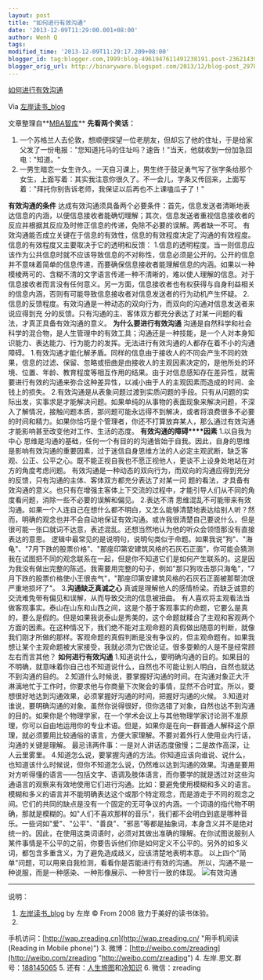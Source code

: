 ```yaml
---
layout: post
title: "如何进行有效沟通"
date: '2013-12-09T11:29:00.001+08:00'
author: Wenh Q
tags:
modified_time: '2013-12-09T11:29:17.209+08:00'
blogger_id: tag:blogger.com,1999:blog-4961947611491238191.post-2362143921395365676
blogger_orig_url: http://binaryware.blogspot.com/2013/12/blog-post_2978.html
---
```


[如何进行有效沟通](http://zreading.cn.feedsportal.com/c/35042/f/647833/s/346d0243/sc/38/l/0L0Szreading0Bcn0Carchives0C41310Bhtml/story01.htm)

Via [左岸读书_blog](http://www.zreading.cn/)

文章整理自**[MBA智库](http://wiki.mbalib.com/wiki/%E6%9C%89%E6%95%88%E6%B2%9F%E9%80%9A)**
**先看两个笑话：**

1.  一个苏格兰人去伦敦，想顺便探望一位老朋友，但却忘了他的住址，于是给家父发了一份电报："您知道托马的住址吗？速告！"当天，他就收到一份加急回电："知道。"
2.  一男生暗恋一女生许久。一天自习课上，男生终于鼓足勇气写了张字条给那个女生，上面写着：其实我注意你很久了。不一会儿，字条又传回来，上面写着："拜托你别告诉老师，我保证以后再也不上课嗑瓜子了！"

**有效沟通的条件**
达成有效沟通须具备两个必要条件：首先，信息发送者清晰地表达信息的内涵，以便信息接收者能确切理解；其次，信息发送者重视信息接收者的反应并根据其反应及时修正信息的传递，免除不必要的误解。两者缺一不可。
有效沟通能否成立关键在于信息的有效性，信息的有效程度决定了沟通的有效程度。信息的有效程度又主要取决于它的透明和反馈：
1.信息的透明程度。当一则信息应该作为公共信息时就不应该导致信息的不对称性，信息必须是公开的。公开的信息并不意味着简单的信息传递，而要确保信息接收者能理解信息的内涵。如果以一种模棱两可的、含糊不清的文字语言传递一种不清晰的，难以使人理解的信息。对于信息接收者而言没有任何意义。另一方面，信息接收者也有权获得与自身利益相关的信息内涵，否则有可能导致信息接收者对信息发送者的行为动机产生怀疑。
2.信息的反馈程度。有效沟通是一种动态的双向行为，而双向的沟通对信息发送者来说应得到充
分的反馈。只有沟通的主、客体双方都充分表达了对某一问题的看法，才真正具备有效沟通的意义。
**为什么要进行有效沟通**
沟通是自然科学和社会科学的混合物，是人生管理中的有效工具；沟通还是一种技能，是一个人对本身知识能力、表达能力、行为能力的发挥。无法进行有效沟通的人都存在着不小的沟通障碍。
1.有效沟通才能化解矛盾。同样的信息由于接收人的不同会产生不同的效果，信息的过滤、保留、忽略或扭曲是由接收人的主观因素决定的，是他所处的环境、位置、年龄、教育程度等相互作用的结果。由于对信息感知存在差异性，就需要进行有效的沟通来弥合这种差异性，以减小由于人的主观因素而造成的时间、金钱上的损失。
2.有效沟通是从表象问题过渡到实质问题的手段。只有从问题的实
际出发，实事求是才能解决问题。如果单纯的从事物的表面现象来解决问题，不深入了解情况，接触问题本质，那问题可能永远得不到解决，或者将浪费很多不必要的时间和精力。如果你恰巧是个管理者，你还不打算放弃某人，那么通过有效沟通才能影响甚至改变他对工作、生活的态度。
**有效沟通的障碍****因素**
1.以自我为中心
思维是沟通的基础，任何一个有目的的沟通皆始于自我。因此，自身的思维是影响有效沟通的重要因素，过于迷信自身思维方法的人必定主观武断，缺乏客观、公正、公平之心。既不能正视自我也不愿正视他人，更谈不上设身处地站在对方的角度考虑问题。
有效沟通是一种动态的双向行为，而双向的沟通应得到充分的反馈，只有沟通的主体、客体双方都充分表达了对某一问
题的看法，才具备有效沟通的意义。也只有在增强主客体上下交流的过程中，才能引导人们从不同的角度看问题，消除一些不必要的误解和偏见。
2.表达不清
思维混乱不可能带来有效沟通。如果一个人连自己在想什么都不明白，又怎么能够清楚地表达给别人听？然而，明确的观念也并不会自动地保证有效沟通。或许我很清楚自己要说什么，但是很可能一张口就词不达意，表述混乱。还想当然地认为他的听众会领悟那没有直接表达的意思。
逻辑中最常见的是说明句，说明句类似于命题。如果我说"狗"、"海龟"、"7月下跌的股票价格"、"那座印第安建筑风格的石灰石正面"，你可能会猜测我在试图把不同的观念联系在一起，但是你不知道它们是如何产生联系的。这是因为我没有做出完整的陈述。我需要用完整的句子，例如"那只狗攻击那只海龟"，"7月下跌的股票价格使小王很丧气"，"那座印第安建筑风格的石灰石正面被那帮流氓严重地损坏了"。
3.**沟通缺乏真诚之心**
真诚是理解他人的感情桥梁。而缺乏诚意的交流难免带有偏见和误解，从而导致交流的信息被扭曲。
有人喜欢将主观看法当做客观事实。泰山在山东和山西之间，这是个基于客观事实的命题，它要么是真的，要么是假的。但是如果我说泰山是秀美的，这个命题就糅合了主观和客观两个方面的因素。在这种情况下，我们绝不能对主观命题的真假做出随意的判断，就像我们刚才所做的那样。客观命题的真假判断是没有争议的，但主观命题有。如果我想让某个主观命题被大家接受，我就必须为它做论证。很多耍赖的人是不是经常顾左右而言其他？
**如何进行有效沟通**
1.知道说什么，要明确沟通的目的。如果目的不明确，就意味着你自己也不知道说什么，自然也不可能让别人明白，自然也就达不到沟通的目的。
2.知道什么时候说，要掌握好沟通的时间。在沟通对象正大汗淋漓地忙于工作时，你要求他与你商量下次聚会的事情，显然不合时宜。所以，要想很好地达到沟通效果，必须掌握好沟通的时间，把握好沟通的火候。
3.知道对谁说，要明确沟通的对象。虽然你说得很好，但你选错了对象，自然也达不到沟通的目的。如果你是个物理学家，在一个学术会议上与其他物理学家讨论测不准原理，你可以自由地运用你的专业术语。但是，如果你是在向一群普通人解释这个原理，就必须要用比较通俗的语言，方便大家理解。不要对着外行人使用业内行话，沟通的关键是理解。
最忌讳两件事：一是对人讲话态度傲慢；二是故作高深，让人云里雾里。
4.知道怎么说，要掌握沟通的方法。你知道应该向谁说、说什么，也知道该什么时候说，但你不知道怎么说，仍然难以达到沟通的效果。沟通是要用对方听得懂的语言——包括文字、语调及肢体语言，而你要学的就是透过对这些沟通语言的观察来有效地使用它们进行沟通。比如：要避免使用模糊和多义的语言。模糊和多义的语言并不能明确表达这个或那个特定观念，而是游走于不同的观念之间。它们的共同的缺点是没有一个固定的无可争议的内涵。一个词语的指代物不明确，那就是模糊的。如"人们不喜欢那样的音乐"，我们都不会明白到底是哪种音乐。一些词如"爱"、"公平"、"善良"、"邪恶"等都是抽象词，本身含义并不是绝对统一的。因此，在使用这类词语时，必须对其做出准确的理解。在你试图说服别人某件事情是不公平的之前，你要告诉他们你是如何定义不公平的。另外的如多义词，都包含多重含义，为了避免造成歧义，应该清楚地表明本意。
以上四个"简单"问题，可以用来自我检测，看看你是否能进行有效的沟通。
所以，沟通不是一种说服，而是一种感染、一种形像展示、一种言行一致的体现。
![有效沟通](http://www.zreading.net/wp-content/uploads/2013/12/jyw2980.jpg)

* * * * *

说明：
1. [左岸读书_blog](http://zreading.cn/) by 左岸 © From 2008
致力于美好的读书体验。
2.
手机访问：[http://wap.zreading.cn](http://wap.zreading.cn/ "用手机阅读(Reading in Mobile phone)")
3.
微博：[http://weibo.com/zreading](http://weibo.com/zreading "http://weibo.com/zreading")
4.
左岸.思文.群号：[188145065](http://www.zreading.cn/siwen/siwen.html "一个喜欢思考、学习、共享、交流的文化角。")
5.
还有：[人生旅图](http://www.zreading.net/ "人生旅图")和[冷知识](http://www.zreading.net/lenzhishi "冷知识")
6. 微信：zreading

